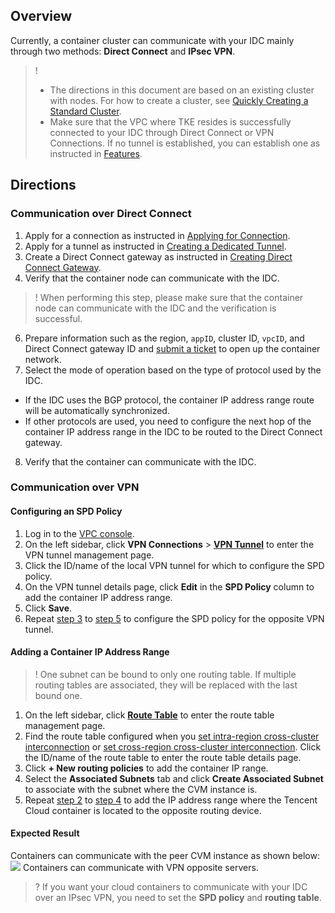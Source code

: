 ## Overview

Currently, a container cluster can communicate with your IDC mainly through two methods: **Direct Connect** and **IPsec VPN**.
>! 
>- The directions in this document are based on an existing cluster with nodes. For how to create a cluster, see [Quickly Creating a Standard Cluster](https://intl.cloud.tencent.com/document/product/457/40029).
> - Make sure that the VPC where TKE resides is successfully connected to your IDC through Direct Connect or VPN Connections. If no tunnel is established, you can establish one as instructed in [Features](https://intl.cloud.tencent.com/document/product/1037/32709).

## Directions

### Communication over Direct Connect

1. Apply for a connection as instructed in [Applying for Connection](https://intl.cloud.tencent.com/document/product/216/19244).
2. Apply for a tunnel as instructed in [Creating a Dedicated Tunnel](https://intl.cloud.tencent.com/document/product/216/19250).
3. Create a Direct Connect gateway as instructed in [Creating Direct Connect Gateway](https://intl.cloud.tencent.com/document/product/216/19256).
4. Verify that the container node can communicate with the IDC.
>! When performing this step, please make sure that the container node can communicate with the IDC and the verification is successful.
6. Prepare information such as the region, `appID`, cluster ID, `vpcID`, and Direct Connect gateway ID and [submit a ticket](https://console.qcloud.com/workorder/category?level1_id=6&level2_id=350&source=0&data_title=%E5%AE%B9%E5%99%A8%E6%9C%8D%E5%8A%A1TKE&step=1) to open up the container network.
7. Select the mode of operation based on the type of protocol used by the IDC.
 - If the IDC uses the BGP protocol, the container IP address range route will be automatically synchronized.
 - If other protocols are used, you need to configure the next hop of the container IP address range in the IDC to be routed to the Direct Connect gateway.
8. Verify that the container can communicate with the IDC.

### Communication over VPN

#### Configuring an SPD Policy

1. Log in to the [VPC console](https://console.cloud.tencent.com/vpc/vpc).
2. On the left sidebar, click **VPN Connections** > **[VPN Tunnel](https://console.cloud.tencent.com/vpc/vpnConn)** to enter the VPN tunnel management page.
3. [](id:step3)Click the ID/name of the local VPN tunnel for which to configure the SPD policy.
4. On the VPN tunnel details page, click **Edit** in the **SPD Policy** column to add the container IP address range.
5. [](id:step5)Click **Save**.
6. Repeat [step 3](#step3) to [step 5](#step5) to configure the SPD policy for the opposite VPN tunnel.

#### Adding a Container IP Address Range

>! One subnet can be bound to only one routing table. If multiple routing tables are associated, they will be replaced with the last bound one.
>
1. On the left sidebar, click **[Route Table](https://console.cloud.tencent.com/vpc/route)** to enter the route table management page.
2. [](id:addCIDRStep2)Find the route table configured when you [set intra-region cross-cluster interconnection](https://intl.cloud.tencent.com/document/product/457/44483) or [set cross-region cross-cluster interconnection](https://intl.cloud.tencent.com/document/product/457/44483). Click the ID/name of the route table to enter the route table details page.
3. Click **+ New routing policies** to add the container IP range.
4. [](id:addCIDRStep4)Select the **Associated Subnets** tab and click **Create Associated Subnet** to associate with the subnet where the CVM instance is.
5. Repeat [step 2](#addCIDRStep2) to [step 4](#addCIDRStep4) to add the IP address range where the Tencent Cloud container is located to the opposite routing device.

#### Expected Result

Containers can communicate with the peer CVM instance as shown below:
![](https://qcloudimg.tencent-cloud.cn/raw/b89ee1a882fdace4ff5037f09984b1c3.png)
Containers can communicate with VPN opposite servers.

>? If you want your cloud containers to communicate with your IDC over an IPsec VPN, you need to set the **SPD policy** and **routing table**.





